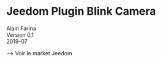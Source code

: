 
Jeedom Plugin Blink Camera
==========================

Alain Farina\
Version 0.1\
2019-07

--> Voir le market Jeedom